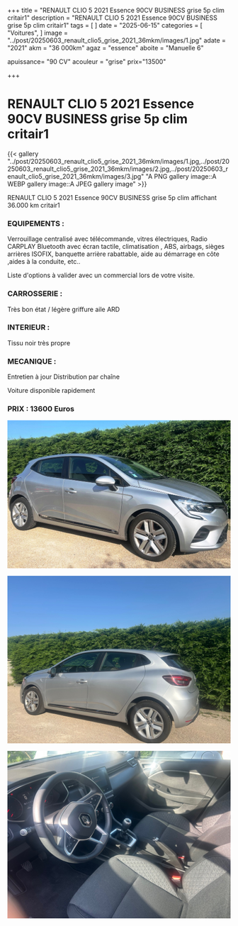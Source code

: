 +++
title = "RENAULT CLIO 5 2021 Essence 90CV BUSINESS grise 5p clim critair1"
description = "RENAULT CLIO 5 2021 Essence 90CV BUSINESS grise  5p clim critair1"
tags = [
]
date = "2025-06-15"
categories = [
    "Voitures",
]
image = "../post/20250603_renault_clio5_grise_2021_36mkm/images/1.jpg"
adate = "2021"
akm = "36 000km"
agaz = "essence"
aboite = "Manuelle 6"

apuissance= "90 CV"
acouleur = "grise"
prix="13500"

+++

# RENAULT CLIO 5 2021 Essence 90CV BUSINESS grise 5p clim critair1

{{< gallery "../post/20250603_renault_clio5_grise_2021_36mkm/images/1.jpg,../post/20250603_renault_clio5_grise_2021_36mkm/images/2.jpg,../post/20250603_renault_clio5_grise_2021_36mkm/images/3.jpg" "A PNG gallery image::A WEBP gallery image::A JPEG gallery image" >}}


RENAULT CLIO 5 2021 Essence 90CV BUSINESS grise 5p clim affichant 36.000 km critair1


### EQUIPEMENTS :
Verrouillage centralisé avec télécommande, vitres électriques, Radio CARPLAY Bluetooth avec écran tactile, climatisation , ABS, airbags, sièges arrières ISOFIX, banquette arrière rabattable, aide au démarrage en côte ,aides à la conduite, etc..


Liste d'options à valider avec un commercial lors de votre visite.


### CARROSSERIE :
Très bon état / légère griffure aile ARD


### INTERIEUR :
Tissu noir très propre

### MECANIQUE :
Entretien à jour
Distribution par chaîne



Voiture disponible rapidement


### PRIX : 13600 Euros


<!-- more -->


![](images/1.jpg)

![](images/2.jpg)

![](images/3.jpg)

